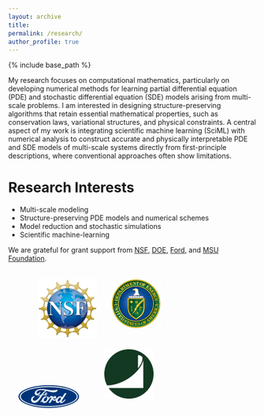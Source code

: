 ```yaml
---
layout: archive
title: 
permalink: /research/
author_profile: true
---
```


{% include base_path %}

<!---
My research interests lie in applied mathematics and scientific computing, in particular, multi-scale modeling with applications to fluid physics, materials science, and biophysics. The research goal is to establish accurate modeling of multi-scale systems relevant to meso-scale transport, non-Newtonian hydrodynamics, and kinetic transport processes arising from various science and engineering applications. For such problems, the multi-scale and high-dimensional nature imposes a fundamental challenge; empirical models based on ad-hoc closure assumptions often show limitations. Currently, my group is devoted to constructing machine-learning based models for such systems directly from the first-principle-based descriptions. In particular, we focus on developing numerical methods to learn reliable and numerically-stable models that faithfully entail the micro-scale interactions, retain physical interpretation, and respect physical constraints. The long-term goal is to achieve predictive modeling of these multi-scale systems beyond phenomenologically understanding and establish integrated control across multiple scales.

+ Machine learning methods for multi-scale modeling 
+ Model reduction and stochastic simulation
+ Scientific machine-learning
+ Fluid physics
-->

My research focuses on computational mathematics, particularly on developing numerical methods for learning partial differential equation (PDE) and stochastic differential equation (SDE) models arising from multi-scale problems. I am interested in designing structure-preserving algorithms that retain essential mathematical properties, such as conservation laws, variational structures, and physical constraints. A central aspect of my work is integrating scientific machine learning (SciML) with numerical analysis to construct accurate and physically interpretable PDE and SDE models of multi-scale systems directly from first-principle descriptions, where conventional approaches often show limitations. 

<!---
While my research is motivated by computational modeling of multi-scale problems, such as molecular, fluid, and kinetic systems, my primary goal is to develop mathematically rigorous and computationally efficient methods for learning and simulating complex dynamical systems. I seek motivated Ph.D. students with a strong background in numerical analysis, applied mathematics, or scientific computing who are interested in developing new numerical methods rather than applying existing techniques to domain-specific applications.
-->


<!--
Research Overview
===

Accurate modeling of multi-scale systems has been a long-standing problem in both computational mathematics and broad scientific applications. A fundamental challenge arises from their multi-scale nature and high-dimensionality. There is generally no simple set of modes that can be used to project and predict the dynamics in a self-contained manner. Existing approaches often rely on sophisticated micro-macro coupling and empirical constitutive closures.  Despite their broad applications, these empirical models generally show limitations in retaining the molecular-level interactions. Currently, there is still a lack of reliable models to quantify complex multi-scale processes by faithfully modeling the micro-interactions in a transferable and integrated manner.

Recent progress in the machine learning (ML) approach, with its unprecedented capability to approximate high-dimensional functions, has opened up many new possibilities in computational science.  Meanwhile, ML is often perceived as a "black-box" approach lacking fundamental principles. This has been an essential obstacle to making further progress in physical modeling and scientific computing. To construct truly reliable ML-models for multi-scale problems, fundamental challenges remain: (1) How to effectively transfer micro-scale physical laws across scales while retaining physical interpretability; (2) How to strictly preserve the physical constraints and mathematical structures of the ML-based partial and ordinary differential equations (PDEs and ODEs) that ensures the well-posedness and numerical stability? 

My research aims to address these challenges by developing numerical algorithms for constructing accurate ML-based models of multi-scale systems directly from first-principle-based descriptions. As part of the AI for Science initiative, a key objective is to retain the micro-model fidelity while strictly preserving canonical structures and symmetry constraints. Examples include hydrodynamics of multi-scale fluids, kinetic transport, and mesoscale stochastic reduced dynamics. The long-term goal is to enable predictive modeling of multi-scale systems that extends beyond phenomenological understanding, facilitating integrated control across multiple scales.
-->


Research Interests
===
+ Multi-scale modeling
+ Structure-preserving PDE models and numerical schemes
+ Model reduction and stochastic simulations 
+ Scientific machine-learning 


We are grateful for grant support 
from [NSF](https://www.nsf.gov/), [DOE](https://www.energy.gov/), [Ford](https://www.ford.com/), and [MSU Foundation](https://www.msufoundation.org/). 

<a href="http://www.nsf.gov"><img src="../images/NSF.png" width="120px" alt=""  style="margin-left: 60px"></a><a  href="http://www.energy.gov"><img src="../images/DOE.png" width="100px" alt="" style="horizontal-align:middle;margin:20px 30px"></a>
<a href="http://www.ford.com"><img src="../images/FORD.png" width="125px" alt="" style="horizontal-align:middle;margin:0px 20px"></a><a href="http://www.msufoundation.org/"><img src="../images/MSU_Foundation.jpeg" width="100px" alt="" style="horizontal-align:middle;margin:20px 30px"></a>



